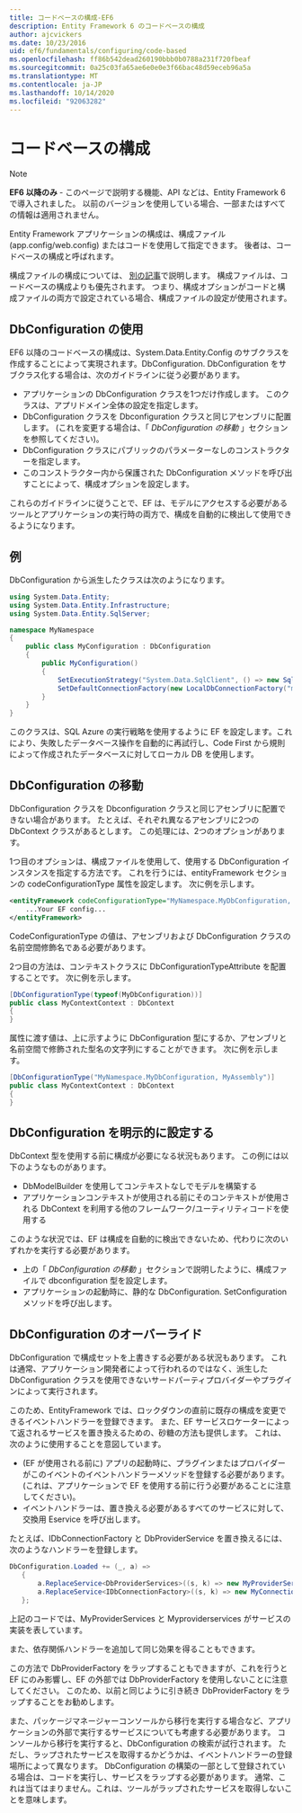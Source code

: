 ```yaml
---
title: コードベースの構成-EF6
description: Entity Framework 6 のコードベースの構成
author: ajcvickers
ms.date: 10/23/2016
uid: ef6/fundamentals/configuring/code-based
ms.openlocfilehash: ff86b542dead260190bbb0b0788a231f720fbeaf
ms.sourcegitcommit: 0a25c03fa65ae6e0e0e3f66bac48d59eceb96a5a
ms.translationtype: MT
ms.contentlocale: ja-JP
ms.lasthandoff: 10/14/2020
ms.locfileid: "92063282"
---
```

# <a name="code-based-configuration"></a>コードベースの構成
> [!NOTE]
> **EF6 以降のみ** - このページで説明する機能、API などは、Entity Framework 6 で導入されました。 以前のバージョンを使用している場合、一部またはすべての情報は適用されません。  

Entity Framework アプリケーションの構成は、構成ファイル (app.config/web.config) またはコードを使用して指定できます。 後者は、コードベースの構成と呼ばれます。  

構成ファイルの構成については、 [別の記事](xref:ef6/fundamentals/configuring/config-file)で説明します。 構成ファイルは、コードベースの構成よりも優先されます。 つまり、構成オプションがコードと構成ファイルの両方で設定されている場合、構成ファイルの設定が使用されます。  

## <a name="using-dbconfiguration"></a>DbConfiguration の使用  

EF6 以降のコードベースの構成は、System.Data.Entity.Config のサブクラスを作成することによって実現されます。DbConfiguration. DbConfiguration をサブクラス化する場合は、次のガイドラインに従う必要があります。  

- アプリケーションの DbConfiguration クラスを1つだけ作成します。 このクラスは、アプリドメイン全体の設定を指定します。  
- DbConfiguration クラスを Dbconfiguration クラスと同じアセンブリに配置します。 (これを変更する場合は、「 *DbConfiguration の移動* 」セクションを参照してください)。  
- DbConfiguration クラスにパブリックのパラメーターなしのコンストラクターを指定します。  
- このコンストラクター内から保護された DbConfiguration メソッドを呼び出すことによって、構成オプションを設定します。  

これらのガイドラインに従うことで、EF は、モデルにアクセスする必要があるツールとアプリケーションの実行時の両方で、構成を自動的に検出して使用できるようになります。  

## <a name="example"></a>例  

DbConfiguration から派生したクラスは次のようになります。  

``` csharp
using System.Data.Entity;
using System.Data.Entity.Infrastructure;
using System.Data.Entity.SqlServer;

namespace MyNamespace
{
    public class MyConfiguration : DbConfiguration
    {
        public MyConfiguration()
        {
            SetExecutionStrategy("System.Data.SqlClient", () => new SqlAzureExecutionStrategy());
            SetDefaultConnectionFactory(new LocalDbConnectionFactory("mssqllocaldb"));
        }
    }
}
```  

このクラスは、SQL Azure の実行戦略を使用するように EF を設定します。これにより、失敗したデータベース操作を自動的に再試行し、Code First から規則によって作成されたデータベースに対してローカル DB を使用します。  

## <a name="moving-dbconfiguration"></a>DbConfiguration の移動  

DbConfiguration クラスを Dbconfiguration クラスと同じアセンブリに配置できない場合があります。 たとえば、それぞれ異なるアセンブリに2つの DbContext クラスがあるとします。 この処理には、2つのオプションがあります。  

1つ目のオプションは、構成ファイルを使用して、使用する DbConfiguration インスタンスを指定する方法です。 これを行うには、entityFramework セクションの codeConfigurationType 属性を設定します。 次に例を示します。  

``` xml
<entityFramework codeConfigurationType="MyNamespace.MyDbConfiguration, MyAssembly">
    ...Your EF config...
</entityFramework>
```  

CodeConfigurationType の値は、アセンブリおよび DbConfiguration クラスの名前空間修飾名である必要があります。  

2つ目の方法は、コンテキストクラスに DbConfigurationTypeAttribute を配置することです。 次に例を示します。  

``` csharp  
[DbConfigurationType(typeof(MyDbConfiguration))]
public class MyContextContext : DbContext
{
}
```  

属性に渡す値は、上に示すように DbConfiguration 型にするか、アセンブリと名前空間で修飾された型名の文字列にすることができます。 次に例を示します。  

``` csharp
[DbConfigurationType("MyNamespace.MyDbConfiguration, MyAssembly")]
public class MyContextContext : DbContext
{
}
```  

## <a name="setting-dbconfiguration-explicitly"></a>DbConfiguration を明示的に設定する  

DbContext 型を使用する前に構成が必要になる状況もあります。 この例には以下のようなものがあります。  

- DbModelBuilder を使用してコンテキストなしでモデルを構築する  
- アプリケーションコンテキストが使用される前にそのコンテキストが使用される DbContext を利用する他のフレームワーク/ユーティリティコードを使用する  

このような状況では、EF は構成を自動的に検出できないため、代わりに次のいずれかを実行する必要があります。  

- 上の「 *DbConfiguration の移動* 」セクションで説明したように、構成ファイルで dbconfiguration 型を設定します。
- アプリケーションの起動時に、静的な DbConfiguration. SetConfiguration メソッドを呼び出します。  

## <a name="overriding-dbconfiguration"></a>DbConfiguration のオーバーライド  

DbConfiguration で構成セットを上書きする必要がある状況もあります。 これは通常、アプリケーション開発者によって行われるのではなく、派生した DbConfiguration クラスを使用できないサードパーティプロバイダーやプラグインによって実行されます。  

このため、EntityFramework では、ロックダウンの直前に既存の構成を変更できるイベントハンドラーを登録できます。  また、EF サービスロケーターによって返されるサービスを置き換えるための、砂糖の方法も提供します。 これは、次のように使用することを意図しています。  

- (EF が使用される前に) アプリの起動時に、プラグインまたはプロバイダーがこのイベントのイベントハンドラーメソッドを登録する必要があります。 (これは、アプリケーションで EF を使用する前に行う必要があることに注意してください)。  
- イベントハンドラーは、置き換える必要があるすべてのサービスに対して、交換用 Eservice を呼び出します。  

たとえば、IDbConnectionFactory と DbProviderService を置き換えるには、次のようなハンドラーを登録します。  

``` csharp
DbConfiguration.Loaded += (_, a) =>
   {
       a.ReplaceService<DbProviderServices>((s, k) => new MyProviderServices(s));
       a.ReplaceService<IDbConnectionFactory>((s, k) => new MyConnectionFactory(s));
   };
```  

上記のコードでは、MyProviderServices と Myproviderservices がサービスの実装を表しています。  

また、依存関係ハンドラーを追加して同じ効果を得ることもできます。  

この方法で DbProviderFactory をラップすることもできますが、これを行うと EF にのみ影響し、EF の外部では DbProviderFactory を使用しないことに注意してください。 このため、以前と同じように引き続き DbProviderFactory をラップすることをお勧めします。  

また、パッケージマネージャーコンソールから移行を実行する場合など、アプリケーションの外部で実行するサービスについても考慮する必要があります。 コンソールから移行を実行すると、DbConfiguration の検索が試行されます。 ただし、ラップされたサービスを取得するかどうかは、イベントハンドラーの登録場所によって異なります。 DbConfiguration の構築の一部として登録されている場合は、コードを実行し、サービスをラップする必要があります。 通常、これは当てはまりません。これは、ツールがラップされたサービスを取得しないことを意味します。  
